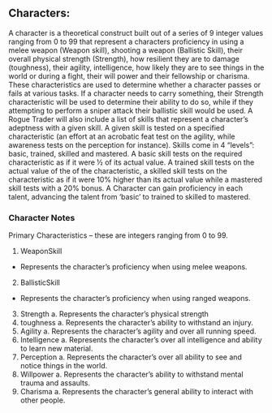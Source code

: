## Characters:
A character is a theoretical construct built out of a series of 9 integer values ranging from 0 to 99 that represent a characters proficiency in using a melee weapon (Weapon skill), shooting a weapon (Ballistic Skill), their overall physical strength (Strength), how resilient they are to damage (toughness), their agility, intelligence, how likely they are to see things in the world or during a fight, their will power and their fellowship or charisma. 
These characteristics are used to determine whether a character passes or fails at various tasks. If a character needs to carry something, their Strength characteristic will be used to determine their ability to do so, while if they attempting to perform a sniper attack their ballistic skill would be used. 
A Rogue Trader will also include a list of skills that represent a character’s adeptness with a given skill. A given skill is tested on a specified characteristic (an effort at an acrobatic feat test on the agility, while awareness tests on the perception for instance). Skills come in 4 “levels”: basic, trained, skilled and mastered. A basic skill tests on the required characteristic as if it were ½ of its actual value. A trained skill tests on the actual value of the of the characteristic, a skilled skill tests on the characteristic as if it were 10% higher than its actual value while a mastered skill tests with a 20% bonus.  A Character can gain proficiency in each talent, advancing the talent from ‘basic’ to trained to skilled to mastered. 

### Character Notes
Primary Characteristics – these are integers ranging from 0 to 99.
1. WeaponSkill 
  * Represents the character’s proficiency when using melee weapons.
2. BallisticSkill
  * Represents the character’s proficiency when using ranged weapons.
3.	Strength
a.	Represents the character’s physical strength
4.	toughness
a.	Represents the character’s ability to withstand an injury.
5.	Agility
a.	Represents the character’s agility and over all running speed.
6.	Intelligence
a.	Represents the character’s over all intelligence and ability to learn new material.
7.	Perception
a.	Represents the character’s over all ability to see and notice things in the world.
8.	Willpower
a.	Represents the character’s ability to withstand mental trauma and assaults.
9.	Charisma
a.	Represents the character’s general ability to interact with other people.
